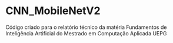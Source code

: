 # CNN_MobileNetV2
Código criado para o relatório técnico da matéria Fundamentos de Inteligência Artificial do Mestrado em Computação Aplicada UEPG
